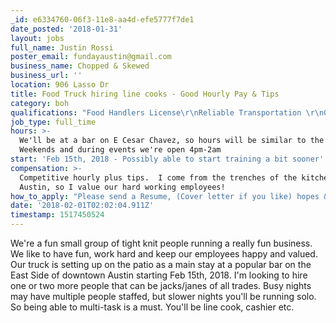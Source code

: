 ```yaml
---
_id: e6334760-06f3-11e8-aa4d-efe5777f7de1
date_posted: '2018-01-31'
layout: jobs
full_name: Justin Rossi
poster_email: fundayaustin@gmail.com
business_name: Chopped & Skewed
business_url: ''
location: 906 Lasso Dr
title: Food Truck hiring line cooks - Good Hourly Pay & Tips
category: boh
qualifications: "Food Handlers License\r\nReliable Transportation \r\nGood Work Ethic\r\nFunny/happy personality a plus - we have fun at work"
job_type: full_time
hours: >-
  We'll be at a bar on E Cesar Chavez, so hours will be similar to the bar's. 
  Weekends and during events we're open 4pm-2am
start: 'Feb 15th, 2018 - Possibly able to start training a bit sooner'
compensation: >-
  Competitive hourly plus tips.  I come from the trenches of the kitchens of
  Austin, so I value our hard working employees!
how_to_apply: "Please send a Resume, (Cover letter if you like) hopes & aspirations, short stories to make me laugh etc to me (Justin) at Fundayaustin@gmail.com\r\n\r\nPlease include your email and phone number I can reach you at to follow up.  Thanks!"
date: '2018-02-01T02:02:04.911Z'
timestamp: 1517450524
---
```

We're a fun small group of tight knit people running a really fun business.  We like to have fun, work hard and keep our employees happy and valued.  Our truck is setting up on the patio as a main stay at a popular bar on the East Side of downtown Austin starting Feb 15th, 2018.  I'm looking to hire one or two more people that can be jacks/janes of all trades.  Busy nights may have multiple people staffed, but slower nights you'll be running solo.  So being able to multi-task is a must. You'll be line cook, cashier etc.
